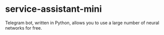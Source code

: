 # service-assistant-mini
Telegram bot, written in Python, allows you to use a large number of neural networks for free.
